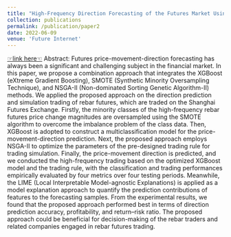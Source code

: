 ```yaml
---
title: "High-Frequency Direction Forecasting of the Futures Market Using a Machine-Learning-Based Method"
collection: publications
permalink: /publication/paper2
date: 2022-06-09
venue: 'Future Internet'
---
```


[☞link here☜](https://www.mdpi.com/1999-5903/14/6/180)
Abstract: Futures price-movement-direction forecasting has always been a significant and challenging subject in the financial market. In this paper, we propose a combination approach that integrates the XGBoost (eXtreme Gradient Boosting), SMOTE (Synthetic Minority Oversampling Technique), and NSGA-II (Non-dominated Sorting Genetic Algorithm-II) methods. We applied the proposed approach on the direction prediction and simulation trading of rebar futures, which are traded on the Shanghai Futures Exchange. Firstly, the minority classes of the high-frequency rebar futures price change magnitudes are oversampled using the SMOTE algorithm to overcome the imbalance problem of the class data. Then, XGBoost is adopted to construct a multiclassification model for the price-movement-direction prediction. Next, the proposed approach employs NSGA-II to optimize the parameters of the pre-designed trading rule for trading simulation. Finally, the price-movement direction is predicted, and we conducted the high-frequency trading based on the optimized XGBoost model and the trading rule, with the classification and trading performances empirically evaluated by four metrics over four testing periods. Meanwhile, the LIME (Local Interpretable Model-agnostic Explanations) is applied as a model explanation approach to quantify the prediction contributions of features to the forecasting samples. From the experimental results, we found that the proposed approach performed best in terms of direction prediction accuracy, profitability, and return–risk ratio. The proposed approach could be beneficial for decision-making of the rebar traders and related companies engaged in rebar futures trading.
